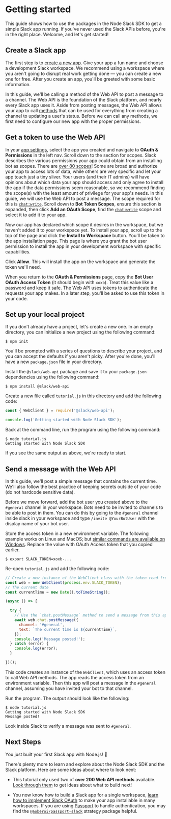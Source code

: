 # Getting started

This guide shows how to use the packages in the Node Slack SDK to get a simple Slack app running. If you've
never used the Slack APIs before, you're in the right place. Welcome, and let's get started!

## Create a Slack app

The first step is to [create a new app](https://api.slack.com/apps?new_app=1). Give your app a fun name and choose a development Slack workspace. We recommend using a workspace where you aren't going to disrupt real work getting done — you can create a new one for free. After you create an app, you'll be greeted with some basic information.

In this guide, we'll be calling a method of the Web API to post a message to a channel. The Web API is the foundation of
the Slack platform, and nearly every Slack app uses it. Aside from posting messages, the Web API allows your app to call
[methods](https://docs.slack.dev/reference/methods) that can be used for everything from creating a channel to updating a user's status. Before we can call any methods, we first need to configure our new app with the proper permissions.

## Get a token to use the Web API

In your [app settings](https://api.slack.com/apps), select the app you created and navigate to **OAuth & Permissions** in the left nav. Scroll down to the section for scopes. Slack describes the various permissions
your app could obtain from an installing bot as scopes. There are [over 80 scopes](https://docs.slack.dev/reference/scopes)! Some are broad and authorize your app to access lots of data, while others are very specific and let your app touch just a tiny sliver. Your users (and their IT admins) will have opinions about which data your app should access and only agree to install the app if the data permissions seem reasonable, so we recommend finding the scope(s) with the least amount of privilege for your app's needs. In this guide, we will use the Web API to post a message. The scope required for this is [`chat:write`](https://docs.slack.dev/reference/scopes/chat.write). Scroll down to **Bot Token Scopes**, ensure this section is expanded, then click **Add an OAuth Scope**, find the [`chat:write`](https://docs.slack.dev/reference/scopes/chat.writee) scope and select it to add it to your app.

Now our app has declared which scope it desires in the workspace, but we haven't added it to your workspace yet. To install your app, scroll up to the top of the page and click the **Install to Workspace** button. You'll be taken to the app installation page. This page is where you grant the bot user permission to install the app in your development workspace with specific capabilities.

Click **Allow**. This will install the app on the workspace and generate the token we'll need.

When you return to the **OAuth & Permissions** page, copy the **Bot User OAuth Access Token** (it should begin with `xoxb`). Treat this value like a password and keep it safe. The Web API uses tokens to authenticate the requests your app makes. In a later step, you'll be asked to use this token in your code.

## Set up your local project

If you don't already have a project, let's create a new one. In an empty directory, you can initialize a new project
using the following command:

```shell
$ npm init
```

You'll be prompted with a series of questions to describe your project, and you can accept the defaults if you aren't
picky. After you're done, you'll have a new `package.json` file in your directory.

Install the `@slack/web-api` package and save it to your `package.json` dependencies using the following command:

```shell
$ npm install @slack/web-api
```

Create a new file called `tutorial.js` in this directory and add the following code:

```javascript
const { WebClient } = require('@slack/web-api');

console.log('Getting started with Node Slack SDK');
```

Back at the command line, run the program using the following command:

```shell
$ node tutorial.js
Getting started with Node Slack SDK
```

If you see the same output as above, we're ready to start.

## Send a message with the Web API

In this guide, we'll post a simple message that contains the current time. We'll also follow the best practice of keeping
secrets outside of your code (do not hardcode sensitive data).

Before we move forward, add the bot user you created above to the `#general` channel in your workspace. Bots need to be
invited to channels to be able to post in them. You can do this by going to the `#general` channel inside slack in your workspace and
type `/invite @YourBotUser` with the display name of your bot user.

Store the access token in a new environment variable. The following example works on Linux and MacOS; but [similar
commands are available on Windows](https://superuser.com/a/212153/94970). Replace the value with OAuth Access token that
you copied earlier.

```shell
$ export SLACK_TOKEN=xoxb-...
```

Re-open `tutorial.js` and add the following code:

```javascript
// Create a new instance of the WebClient class with the token read from your environment variable
const web = new WebClient(process.env.SLACK_TOKEN);
// The current date
const currentTime = new Date().toTimeString();

(async () => {

  try {
    // Use the `chat.postMessage` method to send a message from this app
    await web.chat.postMessage({
      channel: '#general',
      text: `The current time is ${currentTime}`,
    });
    console.log('Message posted!');
  } catch (error) {
    console.log(error);
  }

})();
```

This code creates an instance of the `WebClient`, which uses an access token to call Web API methods. The app reads
the access token from an environment variable. Then this app will post a message in the `#general` channel,
assuming you have invited your bot to that channel.

Run the program. The output should look like the following:

```shell
$ node tutorial.js
Getting started with Node Slack SDK
Message posted!
```

Look inside Slack to verify a message was sent to `#general`.

## Next Steps

You just built your first Slack app with Node.js! 🎉

There's plenty more to learn and explore about the Node Slack SDK and the Slack platform. Here are some ideas about where to look next:

* This tutorial only used two of **over 200 Web API methods** available. [Look through
  them](https://docs.slack.dev/reference/methods) to get ideas about what to build next!

* You now know how to build a Slack app for a single workspace, [learn how to implement Slack
OAuth](https://docs.slack.dev/authentication/installing-with-oauth) to make your app installable in many workspaces. If you are using [Passport](http://www.passportjs.org/) to handle authentication, you may find the
  [`@aoberoi/passport-slack`](https://github.com/aoberoi/passport-slack) strategy package helpful.
